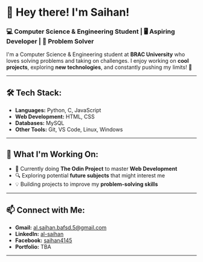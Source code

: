 # 👋 Hey there! I'm Saihan!  

### 💻 Computer Science & Engineering Student | 🖥️ Aspiring Developer | 🎯 Problem Solver  

I'm a Computer Science & Engineering student at **BRAC University** who loves solving problems and taking on challenges. I enjoy working on **cool projects**, exploring **new technologies**, and constantly pushing my limits! 🚀  

---

## 🛠️ Tech Stack:
- **Languages:** Python, C, JavaScript  
- **Web Development:** HTML, CSS  
- **Databases:** MySQL  
- **Other Tools:** Git, VS Code, Linux, Windows  

---

## 📌 What I'm Working On:
- 📖 Currently doing **The Odin Project** to master **Web Development**  
- 🔍 Exploring potential **future subjects** that might interest me  
- 💡 Building projects to improve my **problem-solving skills**  

---

## 📫 Connect with Me:
- **Gmail:** al.saihan.bafsd.5@gmail.com  
- **LinkedIn:** [al-saihan](https://www.linkedin.com/in/al-saihan/)  
- **Facebook:** [saihan4145](https://www.facebook.com/saihan4145/)  
- **Portfolio:** TBA  

---

<!--
**Al-Saihan/Al-Saihan** is a ✨ _special_ ✨ repository because its `README.md` (this file) appears on your GitHub profile.

Here are some ideas to get you started:

- 🔭 I’m currently working on ...
- 🌱 I’m currently learning ...
- 👯 I’m looking to collaborate on ...
- 🤔 I’m looking for help with ...
- 💬 Ask me about ...
- 📫 How to reach me: ...
- 😄 Pronouns: ...
- ⚡ Fun fact: ...
-->
